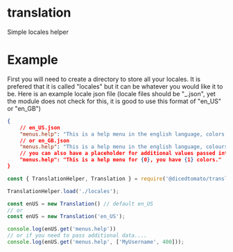 # translation

Simple locales helper

# Example
First you will need to create a directory to store all your locales. It is prefered that it is called "locales" but it can be whatever you would like it to be.
Here is an example locale json file (locale files should be "<language code>_<COUNTRY CODE>.json", yet the module does not check for this, it is good to use this format of "en_US" or "en_GB")
```json
{
    // en_US.json 
    "menus.help": "This is a help menu in the english language, colors are cool.",
    // or en_GB.json
    "menus.help": "This is a help menu in the english language, colours are cool.",
    // you can also have a placeholder for additional values passed into your code, {0} will be the 0 index of the array you pass in code. ['MyUsername', 400] {0} will be MyUsername in this case.
    "menus.help": "This is a help menu for {0}, you have {1} colors."
}
```

```js
const { TranslationHelper, Translation } = require('@dicedtomato/translation');

TranslationHelper.load('./locales');

const enUS = new Translation() // default en_US
// or
const enUS = new Translation('en_US');

console.log(enUS.get('menus.help'))
// or if you need to pass additional data....
console.log(enUS.get('menus.help', ['MyUsername', 400]));
```